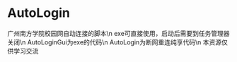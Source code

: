 # AutoLogin
广州南方学院校园网自动连接的脚本\n
exe可直接使用，启动后需要到任务管理器关闭\n
AutoLoginGui为exe的代码\n
AutoLogin为断网重连纯享代码\n
本资源仅供学习交流
